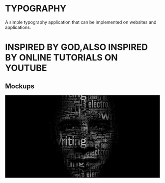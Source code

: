 # TYPOGRAPHY

A simple typography application that can be implemented on websites and applications.

# INSPIRED BY GOD,ALSO INSPIRED BY ONLINE TUTORIALS ON YOUTUBE 
## Mockups

<p align = "center">
<img src="mockups/obama.png">
</p>
